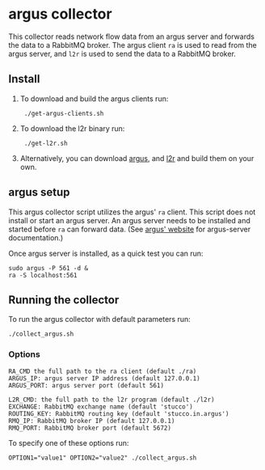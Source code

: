 # argus collector
This collector reads network flow data from an argus server and forwards the data to a RabbitMQ broker. The argus client `ra` is used to read from the argus server, and `l2r` is used to send the data to a RabbitMQ broker.

## Install
1. To download and build the argus clients run:

        ./get-argus-clients.sh

2. To download the l2r binary run:

        ./get-l2r.sh

3. Alternatively, you can download [argus](http://qosient.com/argus), and [l2r](https://github.com/ornl-sava/l2r) and build them on your own.

## argus setup
This argus collector script utilizes the argus' `ra` client. This script does not install or start an argus server. An argus server needs to be installed and started before `ra` can forward data. (See [argus' website](http://qosient.com/argus) for argus-server documentation.)

Once argus server is installed, as a quick test you can run:

    sudo argus -P 561 -d &
    ra -S localhost:561

## Running the collector
To run the argus collector with default parameters run:

    ./collect_argus.sh

### Options
    RA_CMD the full path to the ra client (default ./ra)
    ARGUS_IP: argus server IP address (default 127.0.0.1)
    ARGUS_PORT: argus server port (default 561)
    
    L2R_CMD: the full path to the l2r program (default ./l2r)
    EXCHANGE: RabbitMQ exchange name (default 'stucco')
    ROUTING_KEY: RabbitMQ routing key (default 'stucco.in.argus')
    RMQ_IP: RabbitMQ broker IP (default 127.0.0.1)
    RMQ_PORT: RabbitMQ broker port (default 5672)

To specify one of these options run:

    OPTION1="value1" OPTION2="value2" ./collect_argus.sh
